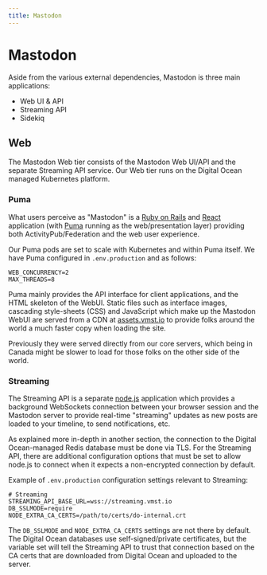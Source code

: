 ```yaml
---
title: Mastodon
---
```


# Mastodon

Aside from the various external dependencies, Mastodon is three main applications:

- Web UI & API
- Streaming API
- Sidekiq

## Web

The Mastodon Web tier consists of the Mastodon Web UI/API and the separate Streaming API service.
Our Web tier runs on the Digital Ocean managed Kubernetes platform.

### Puma

What users perceive as "Mastodon" is a [Ruby on Rails](https://rubyonrails.org) and [React](https://react.dev) application (with [Puma](https://puma.io) running as the web/presentation layer) providing both ActivityPub/Federation and the web user experience.

Our Puma pods are set to scale with Kubernetes and within Puma itself. We have Puma configured in `.env.production` and as follows:

```text
WEB_CONCURRENCY=2
MAX_THREADS=8
```

Puma mainly provides the API interface for client applications, and the HTML skeleton of the WebUI.
Static files such as interface images, cascading style-sheets (CSS) and JavaScript which make up the Mastodon WebUI are served from a CDN at [assets.vmst.io](https://assets.vmst.io/oops.gif) to provide folks around the world a much faster copy when loading the site.

Previously they were served directly from our core servers, which being in Canada might be slower to load for those folks on the other side of the world.

### Streaming

The Streaming API is a separate [node.js](https://nodejs.org/en/) application which provides a background WebSockets connection between your browser session and the Mastodon server to provide real-time "streaming" updates as new posts are loaded to your timeline, to send notifications, etc.

As explained more in-depth in another section, the connection to the Digital Ocean-managed Redis database must be done via TLS.
For the Streaming API, there are additional configuration options that must be set to allow node.js to connect when it expects a non-encrypted connection by default.

Example of `.env.production` configuration settings relevant to Streaming:

```text
# Streaming
STREAMING_API_BASE_URL=wss://streaming.vmst.io
DB_SSLMODE=require
NODE_EXTRA_CA_CERTS=/path/to/certs/do-internal.crt
```

The `DB_SSLMODE` and `NODE_EXTRA_CA_CERTS` settings are not there by default.
The Digital Ocean databases use self-signed/private certificates, but the variable set will tell the Streaming API to trust that connection based on the CA certs that are downloaded from Digital Ocean and uploaded to the server.
